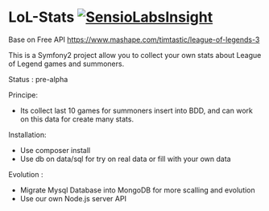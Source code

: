 LoL-Stats [![SensioLabsInsight](https://insight.sensiolabs.com/projects/7527040b-2b75-4697-8987-5b5a94cb2dbe/big.png)](https://insight.sensiolabs.com/projects/7527040b-2b75-4697-8987-5b5a94cb2dbe)
=========

Base on Free API https://www.mashape.com/timtastic/league-of-legends-3

This is a Symfony2 project allow you to collect your own stats about League of Legend games and summoners.

Status : pre-alpha

Principe: 

 - Its collect last 10 games for summoners insert into BDD, and can work on this data for create many stats.


Installation:
- Use composer install
- Use db on data/sql for try on real data or fill with your own data

Evolution : 
 - Migrate Mysql Database into MongoDB for more scalling and evolution
 - Use our own Node.js server API
